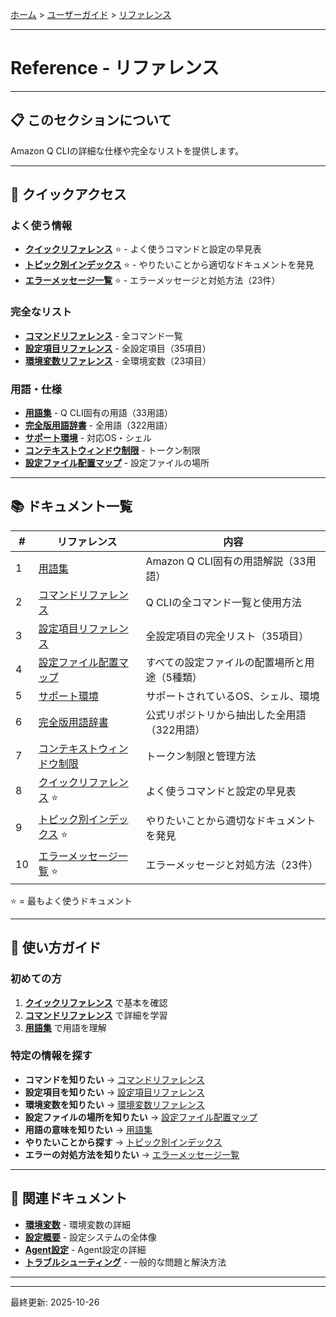 [ホーム](../../README.md) > [ユーザーガイド](../README.md) > [リファレンス](README.md)

---

# Reference - リファレンス


---

## 📋 このセクションについて

Amazon Q CLIの詳細な仕様や完全なリストを提供します。

---

## 🚀 クイックアクセス

### よく使う情報

- **[クイックリファレンス](08_quick-reference.md)** ⭐ - よく使うコマンドと設定の早見表
- **[トピック別インデックス](09_topic-index.md)** ⭐ - やりたいことから適切なドキュメントを発見
- **[エラーメッセージ一覧](10_error-messages.md)** ⭐ - エラーメッセージと対処方法（23件）

### 完全なリスト

- **[コマンドリファレンス](02_commands.md)** - 全コマンド一覧
- **[設定項目リファレンス](03_settings-reference.md)** - 全設定項目（35項目）
- **[環境変数リファレンス](../03_configuration/06_environment-variables.md)** - 全環境変数（23項目）

### 用語・仕様

- **[用語集](01_glossary.md)** - Q CLI固有の用語（33用語）
- **[完全版用語辞書](06_terminology-dictionary.md)** - 全用語（322用語）
- **[サポート環境](05_supported-environments.md)** - 対応OS・シェル
- **[コンテキストウィンドウ制限](07_context-window-limits.md)** - トークン制限
- **[設定ファイル配置マップ](04_configuration-file-locations.md)** - 設定ファイルの場所

---

## 📚 ドキュメント一覧

| # | リファレンス | 内容 |
|---|-------------|------|
| 1 | [用語集](01_glossary.md) | Amazon Q CLI固有の用語解説（33用語） |
| 2 | [コマンドリファレンス](02_commands.md) | Q CLIの全コマンド一覧と使用方法 |
| 3 | [設定項目リファレンス](03_settings-reference.md) | 全設定項目の完全リスト（35項目） |
| 4 | [設定ファイル配置マップ](04_configuration-file-locations.md) | すべての設定ファイルの配置場所と用途（5種類） |
| 5 | [サポート環境](05_supported-environments.md) | サポートされているOS、シェル、環境 |
| 6 | [完全版用語辞書](06_terminology-dictionary.md) | 公式リポジトリから抽出した全用語（322用語） |
| 7 | [コンテキストウィンドウ制限](07_context-window-limits.md) | トークン制限と管理方法 |
| 8 | [クイックリファレンス](08_quick-reference.md) ⭐ | よく使うコマンドと設定の早見表 |
| 9 | [トピック別インデックス](09_topic-index.md) ⭐ | やりたいことから適切なドキュメントを発見 |
| 10 | [エラーメッセージ一覧](10_error-messages.md) ⭐ | エラーメッセージと対処方法（23件） |

⭐ = 最もよく使うドキュメント

---

## 🎯 使い方ガイド

### 初めての方

1. **[クイックリファレンス](08_quick-reference.md)** で基本を確認
2. **[コマンドリファレンス](02_commands.md)** で詳細を学習
3. **[用語集](01_glossary.md)** で用語を理解

### 特定の情報を探す

- **コマンドを知りたい** → [コマンドリファレンス](02_commands.md)
- **設定項目を知りたい** → [設定項目リファレンス](03_settings-reference.md)
- **環境変数を知りたい** → [環境変数リファレンス](../03_configuration/06_environment-variables.md)
- **設定ファイルの場所を知りたい** → [設定ファイル配置マップ](04_configuration-file-locations.md)
- **用語の意味を知りたい** → [用語集](01_glossary.md)
- **やりたいことから探す** → [トピック別インデックス](09_topic-index.md)
- **エラーの対処方法を知りたい** → [エラーメッセージ一覧](10_error-messages.md)

---

## 🔗 関連ドキュメント

- **[環境変数](../03_configuration/06_environment-variables.md)** - 環境変数の詳細
- **[設定概要](../03_configuration/01_overview.md)** - 設定システムの全体像
- **[Agent設定](../03_configuration/03_agent-configuration.md)** - Agent設定の詳細
- **[トラブルシューティング](../06_troubleshooting/02_common-issues.md)** - 一般的な問題と解決方法

---


---

最終更新: 2025-10-26
